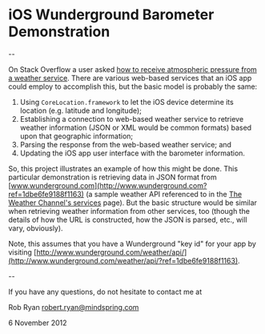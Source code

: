 # iOS Wunderground Barometer Demonstration

--

On Stack Overflow a user asked [how to receive atmospheric pressure from a weather service](http://stackoverflow.com/questions/13215798/how-to-receive-atmospheric-pressure-from-a-weather-service-and-display-in-a-ipho/13226614#13226614). There are various web-based services that an iOS app could employ to accomplish this, but the basic model is probably the same:

1. Using `CoreLocation.framework` to let the iOS device determine its location (e.g. latitude and longitude);
2. Establishing a connection to web-based weather service to retrieve weather information (JSON or XML would be common formats) based upon that geographic information;
3. Parsing the response from the web-based weather service; and
4. Updating the iOS app user interface with the barometer information.

So, this project illustrates an example of how this might be done. This particular demonstration is retrieving data in JSON format from [www.wunderground.com](http://www.wunderground.com?ref=1dbe6fe9188f1163) (a sample weather API referenced to in the [The Weather Channel's services](http://www.weather.com/services/) page). But the basic structure would be similar when retrieving weather information from other services, too (though the details of how the URL is constructed, how the JSON is parsed, etc., will vary, obviously).

Note, this assumes that you have a Wunderground "key id" for your app by visiting [http://www.wunderground.com/weather/api/](http://www.wunderground.com/weather/api/?ref=1dbe6fe9188f1163).

--

If you have any questions, do not hesitate to contact me at 

Rob Ryan
robert.ryan@mindspring.com

6 November 2012

